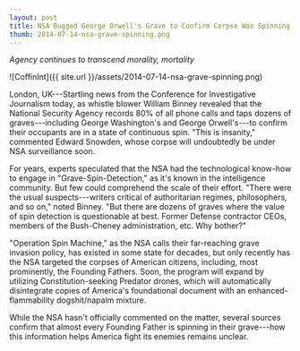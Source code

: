 ```yaml
---
layout: post
title: NSA Bugged George Orwell's Grave to Confirm Corpse Was Spinning
thumb: 2014-07-14-nsa-grave-spinning.png
---
```


*Agency continues to transcend morality, mortality*

![CoffinInt]({{ site.url }}/assets/2014-07-14-nsa-grave-spinning.png)

London, UK---Startling news from the Conference for Investigative Journalism today, as whistle blower William Binney revealed that the National Security Agency records 80% of all phone calls and taps dozens of graves---including George Washington's and George Orwell's---to confirm their occupants are in a state of continuous spin. "This is insanity," commented Edward Snowden, whose corpse will undoubtedly be under NSA surveillance soon. 

For years, experts speculated that the NSA had the technological know-how to engage in "Grave-Spin-Detection," as it's known in the intelligence community. But few could comprehend the scale of their effort. "There were the usual suspects---writers critical of authoritarian regimes, philosophers, and so on," noted Binney. "But there are dozens of graves where the value of spin detection is questionable at best. Former Defense contractor CEOs, members of the Bush-Cheney administration, etc. Why bother?"

"Operation Spin Machine," as the NSA calls their far-reaching grave invasion policy, has existed in some state for decades, but only recently has the NSA targeted the corpses of American citizens, including, most prominently, the Founding Fathers. Soon, the program will expand by utilizing Constitution-seeking Predator drones, which will automatically disintegrate copies of America's foundational document with an enhanced-flammability dogshit/napalm mixture.

While the NSA hasn't officially commented on the matter, several sources confirm that almost every Founding Father is spinning in their grave---how this information helps America fight its enemies remains unclear.
